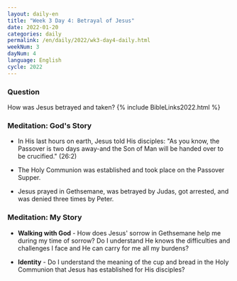 ```yaml
---
layout: daily-en
title: "Week 3 Day 4: Betrayal of Jesus"
date: 2022-01-20
categories: daily
permalink: /en/daily/2022/wk3-day4-daily.html
weekNum: 3
dayNum: 4
language: English
cycle: 2022
---
```


### Question     
How was Jesus betrayed and taken?
{% include BibleLinks2022.html %} 

### Meditation: God's Story   
+ In His last hours on earth, Jesus told His disciples: "As you know, the Passover is two days away-and the Son of Man will be handed over to be crucified." (26:2) 

+ The Holy Communion was established and took place on the Passover Supper. 

+ Jesus prayed in Gethsemane, was betrayed by Judas, got arrested, and was denied three times by Peter.  

### Meditation: My Story   
+ **Walking with God** - How does Jesus' sorrow in Gethsemane help me during my time of sorrow? Do I understand He knows the difficulties and challenges I face and He can carry for me all my burdens? 

+ **Identity** - Do I understand the meaning of the cup and bread in the Holy Communion that Jesus has established for His disciples?  
